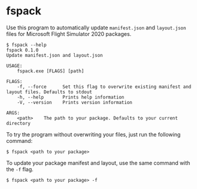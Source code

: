 # fspack

Use this program to automatically update `manifest.json` and `layout.json` files for Microsoft Flight Simulator 2020 packages.

```shell
$ fspack --help
fspack 0.1.0
Update manifest.json and layout.json

USAGE:
    fspack.exe [FLAGS] [path]

FLAGS:
    -f, --force      Set this flag to overwrite existing manifest and layout files. Defaults to stdout
    -h, --help       Prints help information
    -V, --version    Prints version information

ARGS:
    <path>    The path to your package. Defaults to your current directory
```

To try the program without overwriting your files, just run the following command:

```shell
$ fspack <path to your package>
```

To update your package manifest and layout, use the same command with the `-f` flag.

```shell
$ fspack <path to your package> -f
```
